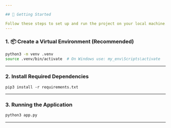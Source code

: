 ```yaml
---

## 🚀 Getting Started

Follow these steps to set up and run the project on your local machine.
---
```

### 1. 📦 Create a Virtual Environment (Recommended)

```bash
python3 -m venv .venv
source .venv/bin/activate  # On Windows use: my_env\Scripts\activate
```
---
### 2. Install Required Dependencies
```
pip3 install -r requirements.txt
```
---
### 3. Running the Application

```python
python3 app.py
```
---
